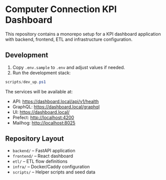 # Computer Connection KPI Dashboard

This repository contains a monorepo setup for a KPI dashboard application with backend, frontend, ETL and infrastructure configuration.

## Development

1. Copy `.env.sample` to `.env` and adjust values if needed.
2. Run the development stack:

```powershell
scripts/dev_up.ps1
```

The services will be available at:
- API: <https://dashboard.local/api/v1/health>
- GraphQL: <https://dashboard.local/graphql>
- UI: <https://dashboard.local/>
- Prefect: <http://localhost:4200>
- Mailhog: <http://localhost:8025>

## Repository Layout

- `backend/` – FastAPI application
- `frontend/` – React dashboard
- `etl/` – ETL flow definitions
- `infra/` – Docker/Caddy configuration
- `scripts/` – Helper scripts and seed data
